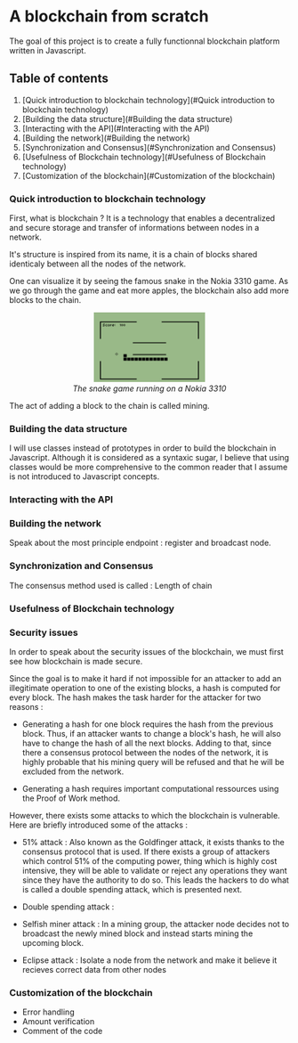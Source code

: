 # A blockchain from scratch

The goal of this project is to create a fully functionnal blockchain platform written in Javascript.

## Table of contents

1. [Quick introduction to blockchain technology](#Quick introduction to blockchain technology)
2. [Building the data structure](#Building the data structure)
3. [Interacting with the API](#Interacting with the API)
4. [Building the network](#Building the network)
5. [Synchronization and Consensus](#Synchronization and Consensus)
6. [Usefulness of Blockchain technology](#Usefulness of Blockchain technology)
7. [Customization of the blockchain](#Customization of the blockchain)

### Quick introduction to blockchain technology

First, what is blockchain ? It is a technology that enables a decentralized and secure storage and transfer of informations between nodes in a network.

It's structure is inspired from its name, it is a chain of blocks shared identicaly between all the nodes of the network.

One can visualize it by seeing the famous snake in the Nokia 3310 game. As we go through the game and eat more apples, the blockchain also add more blocks to the chain.

<center><img src="./snake.png" width="200" ></center>
<center> <em> The snake game running on a Nokia 3310</em> </center>

The act of adding a block to the chain is called mining.  

### Building the data structure

I will use classes instead of prototypes in order to build the blockchain in Javascript. Although it is considered as a syntaxic sugar, I believe that using classes would be more comprehensive to the common reader that I assume is not introduced to Javascript concepts. 

### Interacting with the API



### Building the network

Speak about the most principle endpoint : register and broadcast node.

### Synchronization and Consensus 

The consensus method used is called : Length of chain

### Usefulness of Blockchain technology

### Security issues 

In order to speak about the security issues of the blockchain, we must first see how blockchain is made secure.

Since the goal is to make it hard if not impossible for an attacker to add an illegitimate operation to one of the existing blocks, a hash is computed for every block. The hash makes the task harder for the attacker for two reasons :

- Generating a hash for one block requires the hash from the previous block. Thus, if an attacker wants to change a block's hash, he will also have to change the hash of all the next blocks. Adding to that, since there a consensus protocol between the nodes of the network, it is highly probable that his mining query will be refused and that he will be excluded from the network.

- Generating a hash requires important computational ressources using the Proof of Work method.

However, there exists some attacks to which the blockchain is vulnerable. Here are briefly introduced some of the attacks :

- 51% attack : Also known as the Goldfinger attack, it exists thanks to the consensus  protocol that is used. If there exists a group of attackers which control 51% of the computing power, thing which is highly cost intensive, they will be able to validate or reject any operations they want since they have the authority to do so. This leads the hackers to do what is called a double spending attack, which is presented next.  

- Double spending attack : 

- Selfish miner attack : In a mining group, the attacker node decides not to broadcast the newly mined block and instead starts mining the upcoming block.

- Eclipse attack : Isolate a node from the network and make it believe it recieves correct data from other nodes

### Customization of the blockchain

- Error handling
- Amount verification
- Comment of the code
